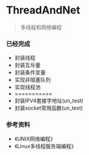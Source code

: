 # ThreadAndNet
> 多线程和网络编程

### 已经完成
- 封装线程
- 封装互斥量
- 封装条件变量
- 实现非阻塞队列
- 实现线程池
- ===========
- 封装IPV4套接字地址(un_test)
- 封装socket常用函数(un_test)


### 参考资料
- 《UNIX网络编程》
- 《Linux多线程服务端编程》 
